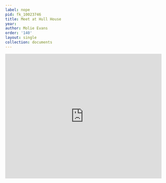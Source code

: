```yaml
---
label: nope
pid: fk_10023746
title: Meet at Hull House
year:
author: Molie Evans
order: '140'
layout: single
collection: documents
---
```

<iframe src="https://northwestern.app.box.com/embed/s/pa1l485sz6r5szmskwo4sqp34r7jt98i?sortColumn=date&view=list" width="500" height="400" frameborder="0" allowfullscreen webkitallowfullscreen msallowfullscreen></iframe>
